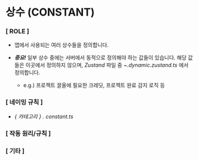 # 상수 (CONSTANT)

### **[ ROLE ]**

- 앱에서 사용되는 여러 상수들을 정의합니다.

- **_중요!_** 일부 상수 중에는 서버에서 동적으로 정의해야 하는 값들이 있습니다. 해당 값들은 이곳에서 정의하지 않으며, _Zustand_ 파일 중 _~.dynamic.zustand.ts_ 에서 정의합니다.
  - e.g.) 프로젝트 끌올에 필요한 크레딧, 프로젝트 완료 감지 로직 등

### **[ 네이밍 규칙 ]**

- _{ 카테고리 } . constant.ts_

### **[ 작동 원리/규칙 ]**

### **[ 기타 ]**
